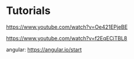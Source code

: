 # Tutorials

https://www.youtube.com/watch?v=Oe421EPjeBE

https://www.youtube.com/watch?v=f2EqECiTBL8

angular: https://angular.io/start
